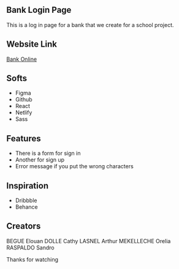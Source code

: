 ## Bank Login Page

This is a log in page for a bank that we create for a school project.

## Website Link

<a href="https://loginbank.netlify.app/" target="_blank">Bank Online</a>

## Softs 

- Figma 
- Github
- React
- Netlify
- Sass

## Features

- There is a form for sign in
- Another for sign up
- Error message if you put the wrong characters

## Inspiration

- Dribbble
- Behance

## Creators

BEGUE Elouan
DOLLE Cathy
LASNEL Arthur
MEKELLECHE Orelia
RASPALDO Sandro

Thanks for watching

